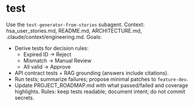# test
Use the `test-generator-from-stories` subagent.
Context: hsa_user_stories.md, README.md, ARCHITECTURE.md, .claude/context/engineering.md.
Goals:
- Derive tests for decision rules:
    - Expired ID → Reject
    - Mismatch → Manual Review
    - All valid → Approve
- API contract tests + RAG grounding (answers include citations).
- Run tests; summarize failures; propose minimal patches to `feature-dev`.
- Update PROJECT_ROADMAP.md with what passed/failed and coverage highlights.
  Rules: keep tests readable; document intent; do not commit secrets.

